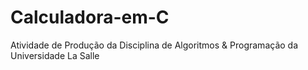 # Calculadora-em-C
Atividade de Produção da Disciplina de Algoritmos &amp; Programação da Universidade La Salle
